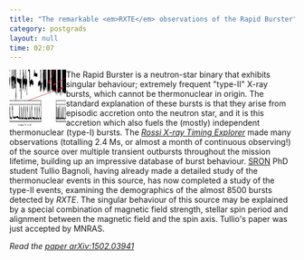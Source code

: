```yaml
---
title: "The remarkable <em>RXTE</em> observations of the Rapid Burster"
category: postgrads
layout: null
time: 02:07
---
```

<!-- converted from blosxom format post using convert.pl dkg 22.1.2022 -->
<img src="images/rapid_burster.jpg" width="100" align="left">
The Rapid Burster is a neutron-star binary that exhibits singular behaviour;
extremely frequent "type-II" X-ray bursts, which cannot be thermonuclear in
origin.  The standard explanation of these bursts is that they arise from
episodic accretion onto the neutron star, and it is this accretion which also
fuels the (mostly) independent thermonuclear (type-I) bursts. The
<a href="http://heasarc.gsfc.nasa.gov/docs/xte/XTE.html"><em>Rossi X-ray Timing
Explorer</a></em> made many observations (totalling 2.4 Ms, or almost a month
of continuous observing!) of the source over multiple transient
outbursts throughout the mission lifetime, building
up an impressive database of burst behaviour. 
<a href="http://www.sron.nl">SRON</a> PhD student Tullio Bagnoli, having
already made a detailed study of the thermonuclear events in this source, has
now completed a study of the type-II events, examining the demographics of the
almost 8500 bursts detected by <em>RXTE</em>. The singular behaviour of this
source may be explained by a special combination of magnetic field strength,
stellar spin period and alignment between the magnetic field and the spin axis.
Tullio's paper was just accepted by MNRAS.
</p>
<p>
<em>Read the <a href="http://arxiv.org/abs/1502.03941">paper arXiv:1502.03941</a></em>
</p>
